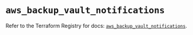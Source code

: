 # `aws_backup_vault_notifications`

Refer to the Terraform Registry for docs: [`aws_backup_vault_notifications`](https://registry.terraform.io/providers/hashicorp/aws/5.41.0/docs/resources/backup_vault_notifications).
